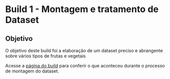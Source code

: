 # Build 1 - Montagem e tratamento de Dataset

## Objetivo
O objetivo deste build foi a elaboração de um dataset preciso e abrangente sobre vários tipos de frutas e vegetais

Acesse a [página do build](https://projeto-frutas-vegetais-programa-k.github.io/Projeto_Frutas_e_Vegetais/Build1/) para conferir o que aconteceu durante o processo de montagem do dataset.